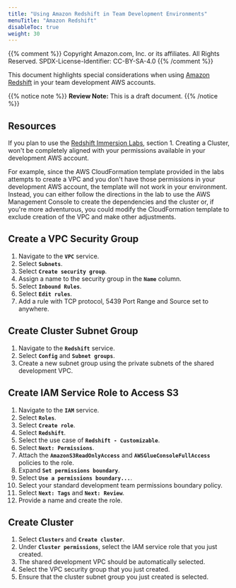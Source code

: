 ```yaml
---
title: "Using Amazon Redshift in Team Development Environments"
menuTitle: "Amazon Redshift"
disableToc: true
weight: 30
---
```


{{% comment %}}
Copyright Amazon.com, Inc. or its affiliates. All Rights Reserved.
SPDX-License-Identifier: CC-BY-SA-4.0
{{% /comment %}}

This document highlights special considerations when using [Amazon Redshift](https://aws.amazon.com/redshift/) in your team development AWS accounts.

{{% notice note %}}
**Review Note:** This is a draft document.
{{% /notice %}}

## Resources

If you plan to use the [Redshift Immersion Labs](https://redshift-immersion.workshop.aws/en), section 1. Creating a Cluster, won't be completely aligned with your permissions available in your development AWS account.

For example, since the AWS CloudFormation template provided in the labs attempts to create a VPC and you don't have those permissions in your development AWS account, the template will not work in your environment.  Instead, you can either follow the directions in the lab to use the AWS Management Console to create the dependencies and the cluster or, if you're more adventurous, you could modify the CloudFormation template to exclude creation of the VPC and make other adjustments.

## Create a VPC Security Group

1. Navigate to the **`VPC`** service.
2. Select **`Subnets`**.
3. Select **`Create security group`**.
4. Assign a name to the security group in the **`Name`** column.
5. Select **`Inbound Rules`**.
6. Select **`Edit rules`**.
7. Add a rule with TCP protocol, 5439 Port Range and Source set to anywhere.

## Create Cluster Subnet Group

1. Navigate to the **`Redshift`** service.
2. Select **`Config`** and **`Subnet groups`**.
3. Create a new subnet group using the private subnets of the shared development VPC.

## Create IAM Service Role to Access S3

1. Navigate to the **`IAM`** service.
2. Select **`Roles`**.
3. Select **`Create role`**.
4. Select **`Redshift`**.
5. Select the use case of **`Redshift - Customizable`**.
6. Select **`Next: Permissions`**.
7. Attach the **`AmazonS3ReadOnlyAccess`** and **`AWSGlueConsoleFullAccess`** policies to the role.
8. Expand **`Set permissions boundary`**.
9. Select **`Use a permissions boundary...`**.
10. Select your standard development team permissions boundary policy.
11. Select **`Next: Tags`** and **`Next: Review`**.
12. Provide a name and create the role.

## Create Cluster

1. Select **`Clusters`** and **`Create cluster`**.
2. Under **`Cluster permissions`**, select the IAM service role that you just created.
3. The shared development VPC should be automatically selected.
4. Select the VPC security group that you just created.
5. Ensure that the cluster subnet group you just created is selected.